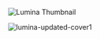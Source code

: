 ![Lumina Thumbnail](https://github.com/aslan-asilon3/lumina_htmlcss/assets/75960970/58cd32e0-ff96-48f0-971a-a8c95712578a)

![lumina-updated-cover1](https://github.com/aslan-asilon3/lumina_htmlcss/assets/75960970/50b73b60-8389-4882-a70d-24c86cca0a9c)
